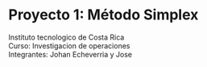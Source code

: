 # Proyecto 1: Método Simplex
 Instituto tecnologico de Costa Rica\
 Curso: Investigacion de operaciones\
 Integrantes: Johan Echeverria y Jose
 
